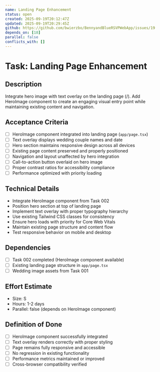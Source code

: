 ```yaml
---
name: Landing Page Enhancement
status: open
created: 2025-09-19T20:12:47Z
updated: 2025-09-19T20:29:45Z
github: https://github.com/bwierzbo/BennyandBlueRSVPWebApp/issues/19
depends_on: [18]
parallel: false
conflicts_with: []
---
```


# Task: Landing Page Enhancement

## Description
Integrate hero image with text overlay on the landing page (/). Add HeroImage component to create an engaging visual entry point while maintaining existing content and navigation.

## Acceptance Criteria
- [ ] HeroImage component integrated into landing page (`app/page.tsx`)
- [ ] Text overlay displays wedding couple names and date
- [ ] Hero section maintains responsive design across all devices
- [ ] Existing page content preserved and properly positioned
- [ ] Navigation and layout unaffected by hero integration
- [ ] Call-to-action button overlaid on hero image
- [ ] Proper contrast ratios for accessibility compliance
- [ ] Performance optimized with priority loading

## Technical Details
- Integrate HeroImage component from Task 002
- Position hero section at top of landing page
- Implement text overlay with proper typography hierarchy
- Use existing Tailwind CSS classes for consistency
- Ensure hero loads with priority for Core Web Vitals
- Maintain existing page structure and content flow
- Test responsive behavior on mobile and desktop

## Dependencies
- [ ] Task 002 completed (HeroImage component available)
- [ ] Existing landing page structure in `app/page.tsx`
- [ ] Wedding image assets from Task 001

## Effort Estimate
- Size: S
- Hours: 1-2 days
- Parallel: false (depends on HeroImage component)

## Definition of Done
- [ ] HeroImage component successfully integrated
- [ ] Text overlay renders correctly with proper styling
- [ ] Page remains fully responsive and accessible
- [ ] No regression in existing functionality
- [ ] Performance metrics maintained or improved
- [ ] Cross-browser compatibility verified

